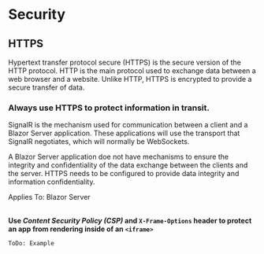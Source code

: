 # Security


## HTTPS

Hypertext transfer protocol secure (HTTPS) is the secure version of the HTTP protocol. HTTP is the main protocol used to exchange data between a web browser and a website. Unlike HTTP, HTTPS
is encrypted to provide a secure transfer of data.
<br>


### Always use HTTPS to protect information in transit.

SignalR is the mechanism used for communication between a client and a Blazor Server application. These applications will use the transport that SignalR negotiates, which will
normally be WebSockets.

A Blazor Server application doe not have mechanisms to ensure the integrity and confidentiality of the data exchange between the clients and the server. HTTPS needs to be
configured to provide data integrity and information confidentiality.

Applies To: Blazor Server
<br><br>


**Use *Content Security Policy (CSP)* and  `X-Frame-Options` header to protect an app from rendering inside of an `<iframe>`**

```
ToDo: Example
```

<br><br>


